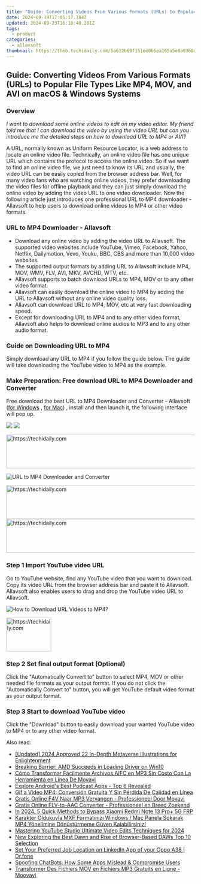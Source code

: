 ```yaml
---
title: "Guide: Converting Videos From Various Formats (URLs) to Popular File Types Like MP4, MOV, and AVI on macOS & Windows Systems"
date: 2024-09-19T17:05:17.784Z
updated: 2024-09-23T16:18:40.281Z
tags:
  - product
categories:
  - allavsoft
thumbnail: https://thmb.techidaily.com/5a612b69f151ee0b6ea165a5e0a8368a6294f13aca50623658d8bbb7241b81d0.jpg
---
```


## Guide: Converting Videos From Various Formats (URLs) to Popular File Types Like MP4, MOV, and AVI on macOS & Windows Systems

### Overview

_I want to download some online videos to edit on my video editor. My friend told me that I can download the video by using the video URL but can you introduce me the detailed steps on how to download URL to MP4 or AVI?_

A URL, normally known as Uniform Resource Locator, is a web address to locate an online video file. Technically, an online video file has one unique URL which contains the protocol to access the online video. So if we want to find an online video file, we just need to know its URL and usually, the video URL can be easily copied from the browser address bar. Well, for many video fans who are watching online videos, they prefer downloading the video files for offline playback and they can just simply download the online video by adding the video URL to one video downloader. Now the following article just introduces one professional URL to MP4 downloader - Allavsoft to help users to download online videos to MP4 or other video formats.

### URL to MP4 Downloader - Allavsoft

* Download any online video by adding the video URL to Allavsoft. The supported video websites include YouTube, Vimeo, Facebook, Yahoo, Netflix, Dailymotion, Vevo, Youku, BBC, CBS and more than 10,000 video websites.
* The supported output formats by adding URL to Allavsoft include MP4, MOV, WMV, FLV, AVI, MKV, AVCHD, WTV, etc.
* Allavsoft supports to batch download URLs to MP4, MOV or to any other video format.
* Allavsoft can easily download the online video to MP4 by adding the URL to Allavsoft without any online video quality loss.
* Allavsoft can download URL to MP4, MOV, etc at very fast downloading speed.
* Except for downloading URL to MP4 and to any other video format, Allavsoft also helps to download online audios to MP3 and to any other audio format.

### Guide on Downloading URL to MP4

Simply download any URL to MP4 if you follow the guide below. The guide will take downloading the YouTube video to MP4 as the example.

### Make Preparation: Free download URL to MP4 Downloader and Converter

Free download the best URL to MP4 Downloader and Converter - Allavsoft ([for Windows](https://tools.techidaily.com/allavsoft/products/) , [for Mac](https://tools.techidaily.com/allavsoft/products/)) , install and then launch it, the following interface will pop up.

[![](https://www.allavsoft.com/how-to/../images/how-to/free-download-win.jpg)](https://tools.techidaily.com/allavsoft/products/) [![](https://www.allavsoft.com/how-to/../images/how-to/free-download-mac.jpg)](https://tools.techidaily.com/allavsoft/products/)

<!-- affiliate ads begin -->
<a href="https://ephamedtechinc.pxf.io/c/5597632/2130529/26400" target="_top" id="2130529">
  <img src="//a.impactradius-go.com/display-ad/26400-2130529" border="0" alt="https://techidaily.com" width="728" height="90"/>
</a>
<img height="0" width="0" src="https://ephamedtechinc.pxf.io/i/5597632/2130529/26400" style="position:absolute;visibility:hidden;" border="0" />
<!-- affiliate ads end -->

![URL to MP4 Downloader and Converter](https://www.allavsoft.com/how-to/../images/allavsoft/screen-shot-600.jpg)

<!-- affiliate ads begin -->
<a href="https://appsumo.8odi.net/c/5597632/2151855/7443" target="_top" id="2151855">
  <img src="//a.impactradius-go.com/display-ad/7443-2151855" border="0" alt="https://techidaily.com" width="728" height="90"/>
</a>
<img height="0" width="0" src="https://appsumo.8odi.net/i/5597632/2151855/7443" style="position:absolute;visibility:hidden;" border="0" />
<!-- affiliate ads end -->

<!-- affiliate ads begin -->
<a href="https://aidotcom.pxf.io/c/5597632/2134499/19576" target="_top" id="2134499">
  <img src="//a.impactradius-go.com/display-ad/19576-2134499" border="0" alt="https://techidaily.com" width="600" height="90"/>
</a>
<img height="0" width="0" src="https://aidotcom.pxf.io/i/5597632/2134499/19576" style="position:absolute;visibility:hidden;" border="0" />
<!-- affiliate ads end -->

### Step 1 Import YouTube video URL

Go to YouTube website, find any YouTube video that you want to download. Copy its video URL from the browser address bar and paste it to Allavsoft. Allavsoft also enables users to drag and drop the YouTube video URL to Allavsoft.

![How to Download URL Videos to MP4?](https://www.allavsoft.com/how-to/../images/how-to/download-rtmp-video/download-rtmp-video.jpg)

<!-- affiliate ads begin -->
<a href="https://review-au.sjv.io/c/5597632/2098701/14409" target="_top" id="2098701">
  <img src="//a.impactradius-go.com/display-ad/14409-2098701" border="0" alt="https://techidaily.com" width="120" height="90"/>
</a>
<img height="0" width="0" src="https://review-au.sjv.io/i/5597632/2098701/14409" style="position:absolute;visibility:hidden;" border="0" />
<!-- affiliate ads end -->

### Step 2 Set final output format (Optional)

Click the "Automatically Convert to" button to select MP4, MOV or other needed file formats as your output format. If you do not click the "Automatically Convert to" button, you will get YouTube default video format as your output format.

### Step 3 Start to download YouTube video

Click the "Download" button to easily download your wanted YouTube video to MP4 or to any other video format.

<ins class="adsbygoogle"
     style="display:block"
     data-ad-format="autorelaxed"
     data-ad-client="ca-pub-7571918770474297"
     data-ad-slot="1223367746"></ins>

<ins class="adsbygoogle"
     style="display:block"
     data-ad-client="ca-pub-7571918770474297"
     data-ad-slot="8358498916"
     data-ad-format="auto"
     data-full-width-responsive="true"></ins>

<span class="atpl-alsoreadstyle">Also read:</span>
<div><ul>
<li><a href="https://fox-helps.techidaily.com/updated-2024-approved-22-in-depth-metaverse-illustrations-for-enlightenment/"><u>[Updated] 2024 Approved 22 In-Depth Metaverse Illustrations for Enlightenment</u></a></li>
<li><a href="https://network-issues.techidaily.com/breaking-barrier-amd-succeeds-in-loading-driver-on-win10/"><u>Breaking Barrier: AMD Succeeds in Loading Driver on Win10</u></a></li>
<li><a href="https://win-extraordinary.techidaily.com/como-transformar-facilmente-archivos-aifc-en-mp3-sin-costo-con-la-herramienta-en-linea-de-movavi/"><u>Cómo Transformar Fácilmente Archivos AIFC en MP3 Sin Costo Con La Herramienta en Línea De Movavi</u></a></li>
<li><a href="https://extra-tips.techidaily.com/explore-androids-best-podcast-apps-top-6-revealed/"><u>Explore Android's Best Podcast Apps - Top 6 Revealed</u></a></li>
<li><a href="https://win-extraordinary.techidaily.com/gif-a-video-mp4-conversion-gratuita-y-sin-perdida-de-calidad-en-linea/"><u>Gif a Video MP4: Conversión Gratuita Y Sin Pérdida De Calidad en Línea</u></a></li>
<li><a href="https://win-extraordinary.techidaily.com/gratis-online-f4v-naar-mp3-vervangen-professioneel-door-movavi/"><u>Gratis Online F4V Naar MP3 Vervangen - Professioneel Door Movavi</u></a></li>
<li><a href="https://win-extraordinary.techidaily.com/gratis-online-flv-to-aac-converter-professioneel-en-breed-zoekend/"><u>Gratis Online FLV-to-AAC Converter - Professioneel en Breed Zoekend</u></a></li>
<li><a href="https://bypass-frp.techidaily.com/in-2024-5-quick-methods-to-bypass-xiaomi-redmi-note-13-proplus-5g-frp-by-drfone-android/"><u>In 2024, 5 Quick Methods to Bypass Xiaomi Redmi Note 13 Pro+ 5G FRP</u></a></li>
<li><a href="https://win-extraordinary.techidaily.com/karakter-oldukuyla-mxf-formatinizi-windows-mac-panela-sokarak-mp4-yonelimine-donusturmeme-guven-kalabilirsiniz/"><u>Karakter Oldukuyla MXF Formatınızı Windows / Mac Panela Sokarak MP4 Yönelimine Dönüştürmeme Güven Kalabilirsiniz!</u></a></li>
<li><a href="https://youtube-help.techidaily.com/mastering-youtube-studio-ultimate-video-edits-techniques-for-2024/"><u>Mastering YouTube Studio Ultimate Video Edits Techniques for 2024</u></a></li>
<li><a href="https://voice-adjusting.techidaily.com/new-exploring-the-best-dawn-and-rise-of-browser-based-daws-top-10-selection/"><u>New Exploring the Best Dawn and Rise of Browser-Based DAWs Top 10 Selection</u></a></li>
<li><a href="https://location-social.techidaily.com/set-your-preferred-job-location-on-linkedin-app-of-your-oppo-a38-drfone-by-drfone-virtual-android/"><u>Set Your Preferred Job Location on LinkedIn App of your Oppo A38 | Dr.fone</u></a></li>
<li><a href="https://tech-savvy.techidaily.com/1721436126988-spoofing-chatbots-how-some-apps-mislead-and-compromise-users/"><u>Spoofing ChatBots: How Some Apps Mislead & Compromise Users</u></a></li>
<li><a href="https://win-extraordinary.techidaily.com/transformer-des-fichiers-mov-en-fichiers-mp3-gratuits-en-ligne-moovavi/"><u>Transformer Des Fichiers MOV en Fichiers MP3 Gratuits en Ligne - Moovavi</u></a></li>
</ul></div>

